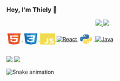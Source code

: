 
### Hey, I'm Thiely 👋


<div align="center">
  <a href="https://github.com/ThielyG">
  <img height="180em" src="https://github-readme-stats.vercel.app/api?username=thielyG&show_icons=false&theme=dark&include_all_commits=true&count_private=true"/>
  <img height="180em" src="https://github-readme-stats.vercel.app/api/top-langs/?username=thielyG&layout=compact&langs_count=7&theme=dark"/>
</div>
  
  <div style="display: inline_block"><br>
  <img align="center" alt="HTML" height="30" width="40" src="https://raw.githubusercontent.com/devicons/devicon/master/icons/html5/html5-original.svg">
  <img align="center" alt="CSS" height="30" width="40" src="https://raw.githubusercontent.com/devicons/devicon/master/icons/css3/css3-original.svg">
  <img align="center" alt="Js" height="30" width="40" src="https://raw.githubusercontent.com/devicons/devicon/master/icons/javascript/javascript-plain.svg">
  <img align="center" alt="React" height="30" width="40" src="https://e7.pngegg.com/pngimages/452/495/png-clipart-react-javascript-angularjs-ionic-github-text-logo-thumbnail.png">
 <img align="center" alt="Python" height="30" width="40" src="https://raw.githubusercontent.com/devicons/devicon/master/icons/python/python-original.svg">
 <img align="center" alt="Java" height="30" width="40" src="https://user-images.githubusercontent.com/90934377/209745169-4a0c5b2e-ae13-4db7-b042-6e62164f85d4.png">
    
 </div>
 

   ##
 
<div> 
   <a href="https://www.linkedin.com/in/thiely-gimenez/" target="_blank"><img src="https://img.shields.io/badge/-LinkedIn-%230077B5?style=for-the-badge&logo=linkedin&logoColor=white" target="_blank"></a> 
    <a href = "mailto:thiely.ksps@gmail.com"><img src="https://img.shields.io/badge/Gmail-D14836?style=for-the-badge&logo=gmail&logoColor=white" target="_blank"></a>
  
  ![Snake animation](https://github.com/ThielyG/ThielyG/blob/output/github-contribution-grid-snake.svg)
 
</div>
